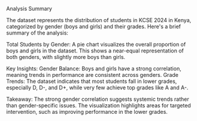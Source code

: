 Analysis Summary

The dataset represents the distribution of students in KCSE 2024 in Kenya, categorized by gender (boys and girls) and their grades. Here's a brief summary of the analysis:

  Total Students by Gender:
        A pie chart visualizes the overall proportion of boys and girls in the dataset.
        This shows a near-equal representation of both genders, with slightly more boys than girls.

   Key Insights:
        Gender Balance: Boys and girls have a strong correlation, meaning trends in performance are consistent across genders.
        Grade Trends: The dataset indicates that most students fall in lower grades, especially D, D-, and D+, while very few achieve top grades like A and A-.

  Takeaway:
        The strong gender correlation suggests systemic trends rather than gender-specific issues.
        The visualization highlights areas for targeted intervention, such as improving performance in the lower grades.
